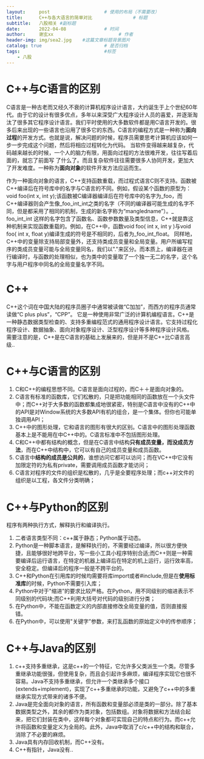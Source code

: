 ```yaml
---
layout:     post   				    # 使用的布局（不需要改）
title:      C++与各大语言的简单对比				# 标题 
subtitle:   八股相关 #副标题
date:       2022-04-08 				# 时间
author:     谢玄xx						# 作者
header-img: img/sea2.jpg 	#这篇文章标题背景图片
catalog: true 						# 是否归档
tags:								#标签
    - 八股
---
```


# C++与C语言的区别
C语言是一种古老而又经久不衰的计算机程序设计语言，大约诞生于上个世纪60年代。由于它的设计有很多优点，多年以来深受广大程序设计人员的喜爱，并逐渐淘汰了很多其它程序设计语言。我们平时使用的大多数软件都是用C语言开发的。很多后来出现的一些语言也沿用了很多它的东西。C语言的编程方式是一种称为**面向过程**的开发方式。也就是说，解决问题的时候，程序员需要思考计算机应该如何一步一步完成这个问题，然后将相应过程转化为代码。
当软件变得越来越复杂，代码越来越长的时候，一个人的脑力有限，用面向过程的方法很难开发，往往写着后面的，就忘了前面写 了什么了。而且复杂软件往往需要很多人协同开发，更加大了开发难度。一种称为**面向对象**的软件开发方法应运而生。

作为一种面向对象的语言，C++支持函数重载，而过程式语言C则不支持。函数被C++编译后在符号库中的名字与C语言的不同。例如，假设某个函数的原型为：void foo(int x, int y);该函数被C编译器编译后在符号库中的名字为_foo，而C++编译器则会产生像_foo_int_int之类的名字（不同的编译器可能生成的名字不同，但是都采用了相同的机制，生成的新名字称为“mangledname”）。_ foo_int_int 这样的名字包含了函数名、函数参数数量及类型信息，C++就是靠这种机制来实现函数重载的。例如，在C++中，函数void foo( int x, int y )与void foo( int x, float y)编译生成的符号是不相同的，后者为_foo_int_float。
同样地，C++中的变量除支持局部变量外，还支持类成员变量和全局变量。用户所编写程序的类成员变量可能与全局变量同名，我们以"."来区分。而本质上，编译器在进行编译时，与函数的处理相似，也为类中的变量取了一个独一无二的名字，这个名字与用户程序中同名的全局变量名字不同。


# C++

C++这个词在中国大陆的程序员圈子中通常被读做“C加加”，而西方的程序员通常读做“C plus plus”，“CPP”。 它是一种使用非常广泛的计算机编程语言。C++是一种静态数据类型检查的、支持多重编程范式的通用程序设计语言。它支持过程化程序设计、数据抽象、面向对象程序设计、泛型程序设计等多种程序设计风格。
需要注意的是，C++是在C语言的基础上发展来的，但是并不是C++比C语言高级..

# C++与C语言的区别

1. C和C++的编程思想不同。C语言是面向过程的，而C＋＋是面向对象的。
2. C语言有标准的函数库，它们松散的，只是把功能相同的函数放在一个头文件中；而C++对于大多数的函数都集成地很紧密，特别是C语言中没有的C++中的API是对Window系统的大多数API有机的组合，是一个集体。但你也可能单独调用API；
3. C++中的图形处理，它和语言的图形有很大的区别。C语言中的图形处理函数基本上是不能用在中C++中的。C语言标准中不包括图形处理。
4. C和C++中都有结构的概念，但是在C语言中结构**只有成员变量，而没成员方法**，而在C++中结构中，它可以有自己的成员变量和成员函数。
5. C语言中**结构的成员是公共的**，谁想访问它都可以访问；而在VC++中它没有加限定符的为私有private，需要调用成员函数才能访问；
6. C语言对程序的文件的组织是松散的，几乎是全要程序处理；而c++对文件的组织是以工程，各文件分类明确；


# C++与Python的区别

程序有两种执行方式，解释执行和编译执行。
1. 二者语言类型不同：c++属于静态；Python属于动态。
2. Python是一种脚本语言，是解释执行的，不需要经过编译，所以很方便快捷，且能够很好地跨平台，写一些小工具小程序特别合适;而C++则是一种需要编译后运行语言，在特定的机器上编译后在特定的机上运行，运行效率高，安全稳定。但编译后的程序一般是不跨平台的。
3. C++和Python在引用库的时候均需要将库import或者#include,但是在**使用标准库**的时候，Python不需要引入库；
4. Python中对于"缩进”的要求比较严格。在Python，用不同级别的缩进表示不同级别的代码块;而C++利用大括号对代码的级别进行分类；
5. 在Python中，不能在函数定义的内部直接修改全局变量的值，否则直接报错。
6. 在Python中，可以使用"关键字”参数，来打乱函数的原始定义中的传参顺序；

# C++与Java的区别
1. c++支持多重继承，这是c++的一个特征，它允许多父类派生一个类。尽管多重继承功能很强，但使用复杂，而且会引起许多麻烦，编译程序实现它也很不容易。Java不支持多重继承，但允许一个类继承多个接口(extends+implement)，实现了c++多重继承的功能，又避免了c++中的多重继承实现方式带来的诸多不便。
2. Java是完全面向对象的语言，所有函数和变量部必须是类的一部分。除了基本数据类型之外，其余的都作为类对象，包括数组。对象将数据和方法结合起来，把它们封装在类中，这样每个对象都可实现自己的特点和行为。而c++允许将函数和变量定义为全局的。此外，Java中取消了c/c++中的结构和联合，消除了不必要的麻烦。
3. Java具有内存回收机制，而C++没有。
4. C++有指针，Java没有..
